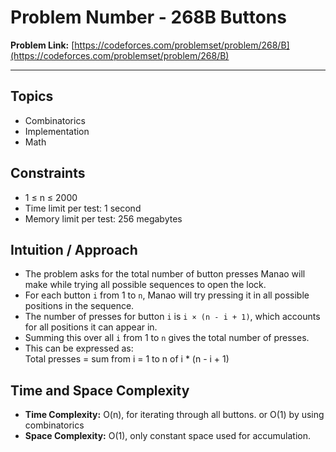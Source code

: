 # Problem Number - 268B Buttons  
**Problem Link:** [https://codeforces.com/problemset/problem/268/B](https://codeforces.com/problemset/problem/268/B)

---

## Topics

- Combinatorics  
- Implementation  
- Math

## Constraints

- 1 ≤ n ≤ 2000  
- Time limit per test: 1 second  
- Memory limit per test: 256 megabytes

## Intuition / Approach

- The problem asks for the total number of button presses Manao will make while trying all possible sequences to open the lock.
- For each button `i` from 1 to `n`, Manao will try pressing it in all possible positions in the sequence.
- The number of presses for button `i` is `i × (n - i + 1)`, which accounts for all positions it can appear in.
- Summing this over all `i` from 1 to `n` gives the total number of presses.
- This can be expressed as:  
    Total presses = sum from i = 1 to n of i * (n - i + 1)

## Time and Space Complexity

- **Time Complexity:**  O(n), for iterating through all buttons. or O(1) by using combinatorics
- **Space Complexity:** O(1), only constant space used for accumulation.